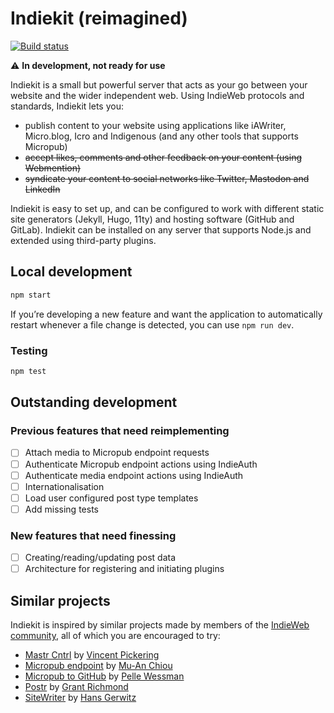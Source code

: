 # Indiekit (reimagined)

[![Build status](https://github.com/paulrobertlloyd/indiekit-redux/workflows/build/badge.svg)](https://github.com/paulrobertlloyd/indiekit-redux/actions)

:warning: **In development, not ready for use**

Indiekit is a small but powerful server that acts as your go between your website and the wider independent web. Using IndieWeb protocols and standards, Indiekit lets you:

* publish content to your website using applications like iAWriter, Micro.blog, Icro and Indigenous (and any other tools that supports Micropub)
* ~~accept likes, comments and other feedback on your content (using Webmention)~~
* ~~syndicate your content to social networks like Twitter, Mastodon and LinkedIn~~

Indiekit is easy to set up, and can be configured to work with different static site generators (Jekyll, Hugo, 11ty) and hosting software (GitHub and GitLab). Indiekit can be installed on any server that supports Node.js and extended using third-party plugins.

## Local development

```sh
npm start
```

If you’re developing a new feature and want the application to automatically restart whenever a file change is detected, you can use `npm run dev`.

### Testing

```sh
npm test
```

## Outstanding development

### Previous features that need reimplementing

* [ ] Attach media to Micropub endpoint requests
* [ ] Authenticate Micropub endpoint actions using IndieAuth
* [ ] Authenticate media endpoint actions using IndieAuth
* [ ] Internationalisation
* [ ] Load user configured post type templates
* [ ] Add missing tests

### New features that need finessing

* [ ] Creating/reading/updating post data
* [ ] Architecture for registering and initiating plugins

## Similar projects

Indiekit is inspired by similar projects made by members of the [IndieWeb community](https://indieweb.org), all of which you are encouraged to try:

* [Mastr Cntrl](https://github.com/vipickering/mastr-cntrl) by [Vincent Pickering](https://vincentp.me)
* [Micropub endpoint](https://github.com/muan/micropub-endpoint) by [Mu-An Chiou](https://muan.co)
* [Micropub to GitHub](https://github.com/voxpelli/webpage-micropub-to-github) by [Pelle Wessman](https://kodfabrik.se)
* [Postr](https://github.com/grantcodes/postr) by [Grant Richmond](https://grant.codes)
* [SiteWriter](https://github.com/gerwitz/sitewriter) by [Hans Gerwitz](https://hans.gerwitz.com)
